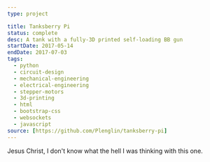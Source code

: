 ```yaml
---
type: project

title: Tanksberry Pi
status: complete
desc: A tank with a fully-3D printed self-loading BB gun
startDate: 2017-05-14
endDate: 2017-07-03
tags:
  - python
  - circuit-design
  - mechanical-engineering
  - electrical-engineering
  - stepper-motors
  - 3d-printing
  - html
  - bootstrap-css
  - websockets
  - javascript
source: [https://github.com/Plenglin/tanksberry-pi]
---
```


Jesus Christ, I don't know what the hell I was thinking with this one.
